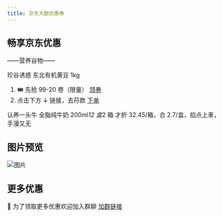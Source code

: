 ```yaml
---
title: 京东大额优惠券
---
```


## 畅享京东优惠

——营养谷物——

珍谷诱惑 东北有机黄豆 1kg

1. 🎟️ 先抢 99-20 卷（限量）
   [领券](https://kzurl13.cn/ZJ51Z)
2. 点击下方 ↓ 链接，去苻款
   [下单](https://u.jd.com/KqjojsP)

认养一头牛 全脂纯牛奶 200ml*12 盒*2 箱
才折 32.45/箱，合 2.7/盒，掐点上車，手漫又无

## 图片预览

![图片](/images/niunai.webp)

## 更多优惠

📣 为了领取更多优惠欢迎加入群聊
[加群链接](https://work.weixin.qq.com/gm/6c83ecabb445ff6f13b95498a91c03e1)
